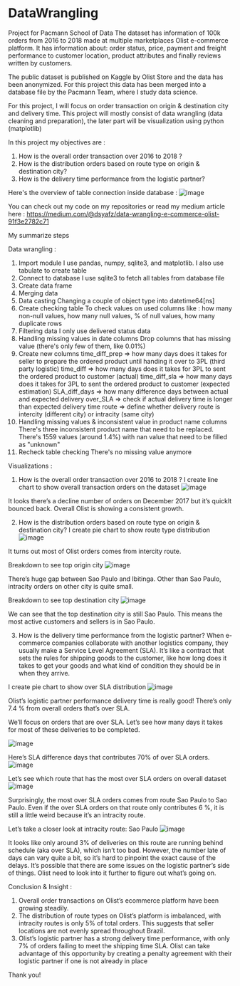 # DataWrangling
Project for Pacmann School of Data 
The dataset has information of 100k orders from 2016 to 2018 made at multiple marketplaces Olist e-commerce platform. 
It has information about: order status, price, payment and freight performance to customer location, product attributes and finally reviews written by customers.

The public dataset is published on Kaggle by Olist Store and the data has been anonymized. 
For this project this data has been merged into a database file by the Pacmann Team, where I study data science.

For this project, I will focus on order transaction on origin & destination city and delivery time. 
This project will mostly consist of data wrangling (data cleaning and preparation), the later part will be visualization using python (matplotlib)

In this project my objectives are :
1. How is the overall order transaction over 2016 to 2018 ?
2. How is the distribution orders based on route type on origin & destination city?
4. How is the delivery time performance from the logistic partner?

Here's the overview of table connection inside database :
![image](https://user-images.githubusercontent.com/125140421/232181863-29eafaed-0394-4bcd-aa9e-ca086d9b1650.png)

You can check out my code on my repositories or read my medium article here :
https://medium.com/@dsyafz/data-wrangling-e-commerce-olist-91f3e2782c71

My summarize steps 

Data wrangling :
1. Import module
    I use pandas, numpy, sqlite3, and matplotlib. I also use tabulate to create table
2. Connect to database
    I use sqlite3 to fetch all tables from database file
3. Create data frame
4. Merging data
5. Data casting
    Changing a couple of object type into datetime64[ns]
6. Create checking table
    To check values on used columns like : how many non-null values, how many null values, % of null values, how many duplicate rows
7. Filtering data
    I only use delivered status data
8. Handling missing values in date columns
    Drop columns that has missing value (there's only few of them, like 0.01%) 
9. Create new columns
    time_diff_prep => how many days does it takes for seller to prepare the ordered product until handing it over to 3PL (third party logistic)
    time_diff => how many days does it takes for 3PL to sent the ordered product to customer (actual)
    time_diff_sla => how many days does it takes for 3PL to sent the ordered product to customer (expected estimation)
    SLA_diff_days => how many difference days between actual and expected delivery
    over_SLA => check if actual delivery time is longer than expected delivery time
    route => define whether delivery route is intercity (different city) or intracity (same city) 
10. Handling missing values & inconsistent value in product name columns
    There's three inconsistent product name that need to be replaced.
    There's 1559 values (around 1.4%) with nan value that need to be filled as "unknown"
11. Recheck table checking
    There's no missing value anymore

Visualizations :
1. How is the overall order transaction over 2016 to 2018 ?
I create line chart to show overall transaction orders on the dataset
![image](https://user-images.githubusercontent.com/125140421/232182975-749ecb65-ca61-4271-87d3-e9c739be047e.png)

It looks there’s a decline number of orders on December 2017 but it’s quicklt bounced back. Overall Olist is showing a consistent growth.

2. How is the distribution orders based on route type on origin & destination city?
I create pie chart to show route type distribution
![image](https://user-images.githubusercontent.com/125140421/232183027-8d0bd096-b155-47a9-a344-674d92084393.png)

It turns out most of Olist orders comes from intercity route.

Breakdown to see top origin city 
![image](https://user-images.githubusercontent.com/125140421/232183071-9ef06407-1382-4913-81e1-3bde8347925f.png)

There’s huge gap between Sao Paulo and Ibitinga. Other than Sao Paulo, intracity orders on other city is quite small.

Breakdown to see top destination city 
![image](https://user-images.githubusercontent.com/125140421/232183085-efc29737-5f7b-4052-be28-69e2ad96c183.png)

We can see that the top destination city is still Sao Paulo. This means the most active customers and sellers is in Sao Paulo.

3. How is the delivery time performance from the logistic partner?
When e-commerce companies collaborate with another logistics company, they usually make a Service Level Agreement (SLA). 
It’s like a contract that sets the rules for shipping goods to the customer, 
like how long does it takes to get your goods and what kind of condition they should be in when they arrive.

I create pie chart to show over SLA distribution
![image](https://user-images.githubusercontent.com/125140421/232183127-e519f288-30bf-4c1c-9404-b1fe51def921.png)

Olist’s logistic partner performance delivery time is really good! There’s only 7.4 % from overall orders that’s over SLA.

We’ll focus on orders that are over SLA. Let’s see how many days it takes for most of these deliveries to be completed.

![image](https://user-images.githubusercontent.com/125140421/232183138-df67b43f-9106-4b93-aa9f-224ba39389d9.png)

Here’s SLA difference days that contributes 70% of over SLA orders.
![image](https://user-images.githubusercontent.com/125140421/232183154-c24752d9-1c56-4107-8a76-04adb693ba98.png)

Let’s see which route that has the most over SLA orders on overall dataset
![image](https://user-images.githubusercontent.com/125140421/232183159-a085c012-ef34-407f-9b12-e3390ce90e62.png)

Surprisingly, the most over SLA orders comes from route Sao Paulo to Sao Paulo. 
Even if the over SLA orders on that route only contributes 6 %, it is still a little weird because it’s an intracity route.

Let’s take a closer look at intracity route: Sao Paulo
![image](https://user-images.githubusercontent.com/125140421/232183171-c87a34fb-80ce-4b9a-9842-8a440845f930.png)

It looks like only around 3% of deliveries on this route are running behind schedule (aka over SLA), which isn’t too bad. 
However, the number late of days can vary quite a bit, so it’s hard to pinpoint the exact cause of the delays. 
It’s possible that there are some issues on the logistic partner’s side of things. 
Olist need to look into it further to figure out what’s going on.


Conclusion & Insight :
1. Overall order transactions on Olist’s ecommerce platform have been growing steadily.
2. The distribution of route types on Olist’s platform is imbalanced, with intracity routes is only 5% of total orders. 
    This suggests that seller locations are not evenly spread throughout Brazil.
3. Olist’s logistic partner has a strong delivery time performance, with only 7% of orders failing to meet the shipping time SLA.
    Olist can take advantage of this opportunity by creating a penalty agreement with their logistic partner if one is not already in place
    
Thank you!
